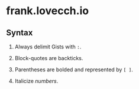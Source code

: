 # frank.lovecch.io

## Syntax

1. Always delimit Gists with `:`.

2. Block-quotes are backticks.

3. Parentheses are bolded and represented by `[ ]`.

4. Italicize _numbers_.